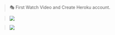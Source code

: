 

> 🎭 First Watch Video and Create Heroku account.


> ![](https://telegra.ph/file/061f4e7e6f74ac76f7151.jpg)



> <a href="https://youtu.be/_X9sl_0-LfU"><img src="https://img.shields.io/badge/Tutorial-Video-ff0000?style=for-the-badge&logo=youtube&logoColor=ff000000&link=https://www.youtube.com/c/BOTINDO" /><br>

